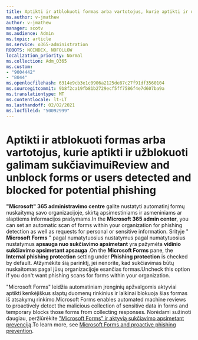 ```yaml
---
title: Aptikti ir atblokuoti formas arba vartotojus, kurie aptikti ir užblokuoti galimam sukčiavimui
ms.author: v-jmathew
author: v-jmathew
manager: scotv
ms.audience: Admin
ms.topic: article
ms.service: o365-administration
ROBOTS: NOINDEX, NOFOLLOW
localization_priority: Normal
ms.collection: Adm_O365
ms.custom:
- "9004442"
- "8044"
ms.openlocfilehash: 6314e9cb3e1c0906a2125de87c27f91df3560104
ms.sourcegitcommit: 9b8f2ca19fb81b2729ecf5ff7586f4e7d607ba9a
ms.translationtype: MT
ms.contentlocale: lt-LT
ms.lasthandoff: 02/02/2021
ms.locfileid: "50092999"
---
```

# <a name="review-and-unblock-forms-or-users-detected-and-blocked-for-potential-phishing"></a><span data-ttu-id="351a5-102">Aptikti ir atblokuoti formas arba vartotojus, kurie aptikti ir užblokuoti galimam sukčiavimui</span><span class="sxs-lookup"><span data-stu-id="351a5-102">Review and unblock forms or users detected and blocked for potential phishing</span></span>

<span data-ttu-id="351a5-103">**"Microsoft" 365 administravimo centre** galite nustatyti automatinį formų nuskaitymą savo organizacijoje, skirtą apsimestiniams ir asmeniniams ar slaptiems informacijos prašymams.</span><span class="sxs-lookup"><span data-stu-id="351a5-103">In the **Microsoft 365 admin center**, you can set an automatic scan of forms within your organization for phishing detection as well as requests for personal or sensitive information.</span></span> <span data-ttu-id="351a5-104">Srityje " **Microsoft Forms** " pagal numatytuosius nustatymus pagal numatytuosius nustatymus **apsauga nuo sukčiavimo apsimetant** yra pažymėta **vidinio sukčiavimo apsimetant apsauga** .</span><span class="sxs-lookup"><span data-stu-id="351a5-104">On the **Microsoft Forms** pane, the **Internal phishing protection** setting under **Phishing protection** is checked by default.</span></span> <span data-ttu-id="351a5-105">Atžymėkite šią parinktį, jei nenorite, kad sukčiavimas būtų nuskaitomas pagal jūsų organizacijoje esančias formas.</span><span class="sxs-lookup"><span data-stu-id="351a5-105">Uncheck this option if you don't want phishing scans for forms within your organization.</span></span>

<span data-ttu-id="351a5-106">"Microsoft Forms" leidžia automatiniam įrenginių apžvalgomis aktyviai aptikti kenkėjiškus slaptų duomenų rinkinius ir laikinai blokuoja šias formas iš atsakymų rinkimo.</span><span class="sxs-lookup"><span data-stu-id="351a5-106">Microsoft Forms enables automated machine reviews to proactively detect the malicious collection of sensitive data in forms and temporary blocks those forms from collecting responses.</span></span> <span data-ttu-id="351a5-107">Norėdami sužinoti daugiau, peržiūrėkite ["Microsoft Forms" ir aktyvią sukčiavimo apsimetant prevenciją](https://support.microsoft.com/office/microsoft-forms-and-proactive-phishing-prevention-b3950a20-296d-4e8e-96f5-594ced998a90).</span><span class="sxs-lookup"><span data-stu-id="351a5-107">To learn more, see [Microsoft Forms and proactive phishing prevention](https://support.microsoft.com/office/microsoft-forms-and-proactive-phishing-prevention-b3950a20-296d-4e8e-96f5-594ced998a90).</span></span>
